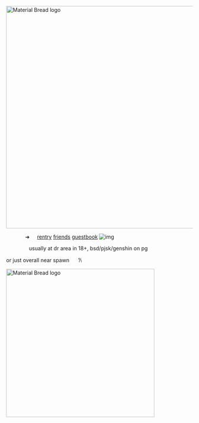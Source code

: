 <p align="left">
    <img width="600" src="https://media.discordapp.net/attachments/1198473483160657951/1222067460916904018/ezgif-5-c6aff6f19e.gif?ex=6614de03&is=66026903&hm=0b02cd5bcf40550e137a883ff43d7db09e8fb4610bb9e7f39d7e8b34ac576452&" alt="Material Bread logo">
	
⠀⠀⠀⠀⠀➜⠀⠀[rentry](https://rentry.co/sschizophrenic) [friends](https://rentry.co/akapatients) [guestbook](https://zheathbed.123guestbook.com/)  ![img](https://64.media.tumblr.com/54f911b8e226c65432b87a38975ec4f7/b63d219930f56f89-55/s75x75_c1/805674c97aa869bda90e1e57af26822ffc57543d.gifv)

⠀⠀⠀⠀⠀⠀usually at dr area in 18+, bsd/pjsk/genshin on pg⠀

or just overall near spawn ⠀⠀𐙚

<p align="left">
    <img width="400" src="https://media.discordapp.net/attachments/1028662831094173707/1220904795486027906/Untitled56_20240323091935.png?ex=6610a332&is=65fe2e32&hm=3b740be12af925c1169457821c263b724f47553d5778a2ba00375c52eff317c0&" alt="Material Bread logo">
